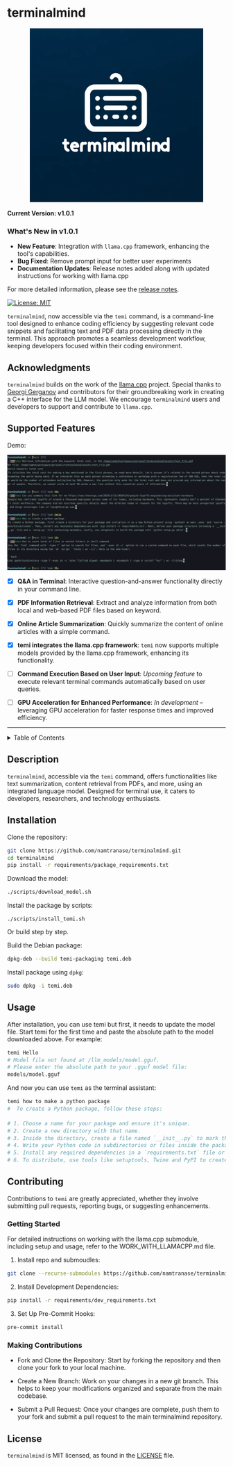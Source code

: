 # terminalmind

<p align="center">
  <img src="assets/logo.png" alt="terminalmind logo" width="400"/>
</p>

**Current Version: v1.0.1**

### What's New in v1.0.1

- **New Feature**: Integration with `llama.cpp` framework, enhancing the tool's capabilities.
- **Bug Fixed**: Remove prompt input for better user experiments
- **Documentation Updates**: Release notes added along with updated instructions for working with llama.cpp

For more detailed information, please see the [release notes](https://github.com/namtranase/terminalmind/releases/tag/v1.0.0).

[![License: MIT](https://img.shields.io/badge/license-MIT-blue.svg)](https://opensource.org/licenses/MIT)

`terminalmind`, now accessible via the `temi` command, is a command-line tool designed to enhance coding efficiency by suggesting relevant code snippets and facilitating text and PDF data processing directly in the terminal. This approach promotes a seamless development workflow, keeping developers focused within their coding environment.

## Acknowledgments

`terminalmind` builds on the work of the [llama.cpp](https://github.com/ggerganov/llama.cpp) project. Special thanks to [Georgi Gerganov](https://github.com/ggerganov) and contributors for their groundbreaking work in creating a C++ interface for the LLM model. We encourage `terminalmind` users and developers to support and contribute to `llama.cpp`.

## Supported Features

Demo:
<p align="center">
  <img src="assets/examples.png" alt="Examples"/>
</p>

- [x] **Q&A in Terminal**: Interactive question-and-answer functionality directly in your command line.
- [x] **PDF Information Retrieval**: Extract and analyze information from both local and web-based PDF files based on keyword.
- [x] **Online Article Summarization**: Quickly summarize the content of online articles with a simple command.
- [x] **temi integrates the llama.cpp framework**: `temi` now supports multiple models provided by the llama.cpp framework, enhancing its functionality.
- [ ] **Command Execution Based on User Input**: *Upcoming feature* to execute relevant terminal commands automatically based on user queries.
- [ ] **GPU Acceleration for Enhanced Performance**: *In development* – leveraging GPU acceleration for faster response times and improved efficiency.


----

<details>
  <summary>Table of Contents</summary>
  <ol>
    <li><a href="#description">Description</a></li>
    <li><a href="#installation">Installation</a></li>
    <li><a href="#usage">Usage</a></li>
    <li><a href="#contributing">Contributing</a></li>
    <li><a href="#license">License</a></li>
  </ol>
</details>

## Description

`terminalmind`, accessible via the `temi` command, offers functionalities like text summarization, content retrieval from PDFs, and more, using an integrated language model. Designed for terminal use, it caters to developers, researchers, and technology enthusiasts.

## Installation

Clone the repository:
```bash
git clone https://github.com/namtranase/terminalmind.git
cd terminalmind
pip install -r requirements/package_requirements.txt
```

Download the model:
```bash
./scripts/download_model.sh
```

Install the package by scripts:
```
./scripts/install_temi.sh
```

Or build step by step.

Build the Debian package:
```bash
dpkg-deb --build temi-packaging temi.deb
```

Install package using `dpkg`:
```bash
sudo dpkg -i temi.deb
```

## Usage

After installation, you can use temi but first, it needs to update the model file. Start temi for the first time and paste the absolute path to the model downloaded above. For example:
```bash
temi Hello
# Model file not found at /llm_models/model.gguf.
# Please enter the absolute path to your .gguf model file:
models/model.gguf
```

And now you can use `temi` as the terminal assistant:
```bash
temi how to make a python package
#  To create a Python package, follow these steps:

# 1. Choose a name for your package and ensure it's unique.
# 2. Create a new directory with that name.
# 3. Inside the directory, create a file named `__init__.py` to mark the directory as a Python package.
# 4. Write your Python code in subdirectories or files inside the package directory.
# 5. Install any required dependencies in a `requirements.txt` file or `setup.py`.
# 6. To distribute, use tools like setuptools, Twine and PyPI to create a distribution package.%

```
## Contributing

Contributions to `temi` are greatly appreciated, whether they involve submitting pull requests, reporting bugs, or suggesting enhancements.

### Getting Started
For detailed instructions on working with the llama.cpp submodule, including setup and usage, refer to the WORK_WITH_LLAMACPP.md file.

1. Install repo and submoudles:
```bash
git clone --recurse-submodules https://github.com/namtranase/terminalmind.git
```

2. Install Development Dependencies:
```bash
pip install -r requirements/dev_requirements.txt
```

3. Set Up Pre-Commit Hooks:
```bash
pre-commit install
```

### Making Contributions

- Fork and Clone the Repository: Start by forking the repository and then clone your fork to your local machine.

- Create a New Branch: Work on your changes in a new git branch. This helps to keep your modifications organized and separate from the main codebase.

- Submit a Pull Request: Once your changes are complete, push them to your fork and submit a pull request to the main terminalmind repository.

## License

`terminalmind` is MIT licensed, as found in the [LICENSE](https://github.com/namtranase/terminalmind/LICENSE) file.
